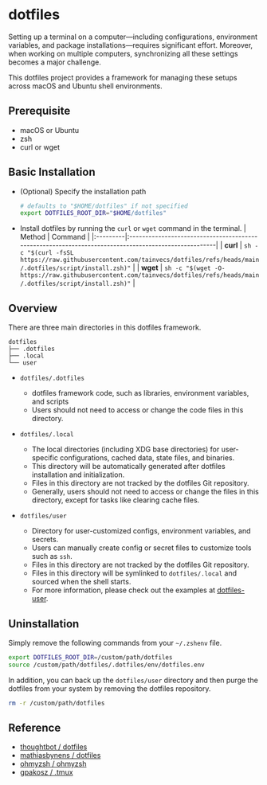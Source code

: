 # dotfiles
Setting up a terminal on a computer—including configurations, environment variables, and package installations—requires significant effort. Moreover, when working on multiple computers, synchronizing all these settings becomes a major challenge.

This dotfiles project provides a framework for managing these setups across macOS and Ubuntu shell environments.

## Prerequisite
- macOS or Ubuntu
- zsh
- curl or wget

## Basic Installation
- (Optional) Specify the installation path
  ```zsh
  # defaults to "$HOME/dotfiles" if not specified
  export DOTFILES_ROOT_DIR="$HOME/dotfiles"
  ```

- Install dotfiles by running the `curl` or `wget` command in the terminal.
    | Method   | Command                                                                                              |
    |:---------|:-----------------------------------------------------------------------------------------------------|
    | **curl** | `sh -c "$(curl -fsSL https://raw.githubusercontent.com/tainvecs/dotfiles/refs/heads/main/.dotfiles/script/install.zsh)"` |
    | **wget** | `sh -c "$(wget -O- https://raw.githubusercontent.com/tainvecs/dotfiles/refs/heads/main/.dotfiles/script/install.zsh)"`   |

## Overview
There are three main directories in this dotfiles framework.
```
dotfiles
├── .dotfiles
├── .local
└── user
```
- `dotfiles/.dotfiles`
  - dotfiles framework code, such as libraries, environment variables, and scripts
  - Users should not need to access or change the code files in this directory.

- `dotfiles/.local`
  - The local directories (including XDG base directories) for user-specific configurations, cached data, state files, and binaries.
  - This directory will be automatically generated after dotfiles installation and initialization.
  - Files in this directory are not tracked by the dotfiles Git repository.
  - Generally, users should not need to access or change the files in this directory, except for tasks like clearing cache files.

- `dotfiles/user`
  - Directory for user-customized configs, environment variables, and secrets.
  - Users can manually create config or secret files to customize tools such as `ssh`.
  - Files in this directory are not tracked by the dotfiles Git repository.
  - Files in this directory will be symlinked to `dotfiles/.local` and sourced when the shell starts.
  - For more information, please check out the examples at [dotfiles-user].

## Uninstallation
Simply remove the following commands from your `~/.zshenv` file.
```zsh
export DOTFILES_ROOT_DIR=/custom/path/dotfiles
source /custom/path/dotfiles/.dotfiles/env/dotfiles.env
```

In addition, you can back up the `dotfiles/user` directory and then purge the dotfiles from your system by removing the dotfiles repository.
```zsh
rm -r /custom/path/dotfiles
```

## Reference
- [thoughtbot / dotfiles](https://github.com/thoughtbot/dotfiles)
- [mathiasbynens / dotfiles](https://github.com/mathiasbynens/dotfiles)
- [ohmyzsh / ohmyzsh](https://github.com/ohmyzsh/ohmyzsh)
- [gpakosz / .tmux](https://github.com/gpakosz/.tmux)


[dotfiles-user]: https://github.com/tainvecs/dotfiles-user
